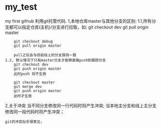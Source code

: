 # my_test
my first github 
利用git托管代码.
1,本地仓库master与其他分支的区别:
	1.1,所有分支都可以指定仓库(主机)/分支进行拉取，如: 
		git checkout dev
		git pull origin master

		git checkout debug
		git pull origin master

		pull之后会与目前线上的分支保持一致
	1.2, 默认情况下只有master分支才能够直接push到跟踪分支
		git checkout dev
		git push origin master 
		此时push 将不生效

		git checkout master
		git merge dev
		git push origin master
		此时才生效
2,关于冲突
	当不同分支修改同一行代码时将产生冲突;
	当本地主分支和线上主分支修改同一段代码时将产生冲突；
	
	git的冲突似乎很常见;
